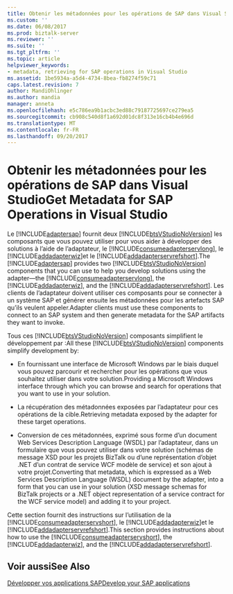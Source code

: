 ```yaml
---
title: Obtenir les métadonnées pour les opérations de SAP dans Visual Studio | Documents Microsoft
ms.custom: ''
ms.date: 06/08/2017
ms.prod: biztalk-server
ms.reviewer: ''
ms.suite: ''
ms.tgt_pltfrm: ''
ms.topic: article
helpviewer_keywords:
- metadata, retrieving for SAP operations in Visual Studio
ms.assetid: 1be5934a-a5d4-4734-8bea-fb8274f59c71
caps.latest.revision: 7
author: MandiOhlinger
ms.author: mandia
manager: anneta
ms.openlocfilehash: e5c786ea9b1acbc3ed88c79187725697ce279ea5
ms.sourcegitcommit: cb908c540d8f1a692d01dc8f313e16cb4b4e696d
ms.translationtype: MT
ms.contentlocale: fr-FR
ms.lasthandoff: 09/20/2017
---
```

# <a name="get-metadata-for-sap-operations-in-visual-studio"></a><span data-ttu-id="f2d15-102">Obtenir les métadonnées pour les opérations de SAP dans Visual Studio</span><span class="sxs-lookup"><span data-stu-id="f2d15-102">Get Metadata for SAP Operations in Visual Studio</span></span>
<span data-ttu-id="f2d15-103">Le [!INCLUDE[adaptersap](../../includes/adaptersap-md.md)] fournit deux [!INCLUDE[btsVStudioNoVersion](../../includes/btsvstudionoversion-md.md)] les composants que vous pouvez utiliser pour vous aider à développer des solutions à l’aide de l’adaptateur, le [!INCLUDE[consumeadapterservlong](../../includes/consumeadapterservlong-md.md)], le [!INCLUDE[addadapterwiz](../../includes/addadapterwiz-md.md)]et le [!INCLUDE[addadapterservrefshort](../../includes/addadapterservrefshort-md.md)].</span><span class="sxs-lookup"><span data-stu-id="f2d15-103">The [!INCLUDE[adaptersap](../../includes/adaptersap-md.md)] provides two [!INCLUDE[btsVStudioNoVersion](../../includes/btsvstudionoversion-md.md)] components that you can use to help you develop solutions using the adapter—the [!INCLUDE[consumeadapterservlong](../../includes/consumeadapterservlong-md.md)], the [!INCLUDE[addadapterwiz](../../includes/addadapterwiz-md.md)], and the [!INCLUDE[addadapterservrefshort](../../includes/addadapterservrefshort-md.md)].</span></span> <span data-ttu-id="f2d15-104">Les clients de l’adaptateur doivent utiliser ces composants pour se connecter à un système SAP et générer ensuite les métadonnées pour les artefacts SAP qu’ils veulent appeler.</span><span class="sxs-lookup"><span data-stu-id="f2d15-104">Adapter clients must use these components to connect to an SAP system and then generate metadata for the SAP artifacts they want to invoke.</span></span>  
  
 <span data-ttu-id="f2d15-105">Tous ces [!INCLUDE[btsVStudioNoVersion](../../includes/btsvstudionoversion-md.md)] composants simplifient le développement par :</span><span class="sxs-lookup"><span data-stu-id="f2d15-105">All these [!INCLUDE[btsVStudioNoVersion](../../includes/btsvstudionoversion-md.md)] components simplify development by:</span></span>  
  
-   <span data-ttu-id="f2d15-106">En fournissant une interface de Microsoft Windows par le biais duquel vous pouvez parcourir et rechercher pour les opérations que vous souhaitez utiliser dans votre solution.</span><span class="sxs-lookup"><span data-stu-id="f2d15-106">Providing a Microsoft Windows interface through which you can browse and search for operations that you want to use in your solution.</span></span>  
  
-   <span data-ttu-id="f2d15-107">La récupération des métadonnées exposées par l’adaptateur pour ces opérations de la cible.</span><span class="sxs-lookup"><span data-stu-id="f2d15-107">Retrieving metadata exposed by the adapter for these target operations.</span></span>  
  
-   <span data-ttu-id="f2d15-108">Conversion de ces métadonnées, exprimé sous forme d’un document Web Services Description Language (WSDL) par l’adaptateur, dans un formulaire que vous pouvez utiliser dans votre solution (schémas de message XSD pour les projets BizTalk ou d’une représentation d’objet .NET d’un contrat de service WCF modèle de service) et son ajout à votre projet.</span><span class="sxs-lookup"><span data-stu-id="f2d15-108">Converting that metadata, which is expressed as a Web Services Description Language (WSDL) document by the adapter, into a form that you can use in your solution (XSD message schemas for BizTalk projects or a .NET object representation of a service contract for the WCF service model) and adding it to your project.</span></span>  
  
 <span data-ttu-id="f2d15-109">Cette section fournit des instructions sur l’utilisation de la [!INCLUDE[consumeadapterservshort](../../includes/consumeadapterservshort-md.md)], le [!INCLUDE[addadapterwiz](../../includes/addadapterwiz-md.md)]et le [!INCLUDE[addadapterservrefshort](../../includes/addadapterservrefshort-md.md)].</span><span class="sxs-lookup"><span data-stu-id="f2d15-109">This section provides instructions about how to use the [!INCLUDE[consumeadapterservshort](../../includes/consumeadapterservshort-md.md)], the [!INCLUDE[addadapterwiz](../../includes/addadapterwiz-md.md)], and the [!INCLUDE[addadapterservrefshort](../../includes/addadapterservrefshort-md.md)].</span></span>  
  
 
  
## <a name="see-also"></a><span data-ttu-id="f2d15-110">Voir aussi</span><span class="sxs-lookup"><span data-stu-id="f2d15-110">See Also</span></span>  
[<span data-ttu-id="f2d15-111">Développer vos applications SAP</span><span class="sxs-lookup"><span data-stu-id="f2d15-111">Develop your SAP applications</span></span>](../../adapters-and-accelerators/adapter-sap/develop-your-sap-applications.md)